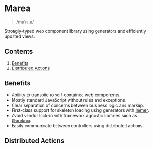 # Marea

> /maˈɾe.a/

Strongly-typed web component library using generators and efficiently updated views.

## Contents

1. [Benefits](#benefits)
1. [Distributed Actions](#distributed-actions)

## Benefits

- Ablility to transpile to self-contained web components.
- Mostly standard JavaScript without rules and exceptions.
- Clear separation of concerns between business logic and markup.
- First-class support for skeleton loading using generators with [Immer](https://immerjs.github.io/immer/).
- Avoid vendor lock-in with framework agnostic libraries such as [Shoelace](https://shoelace.style/).
- Easily communicate between controllers using distributed actions.

## Distributed Actions
